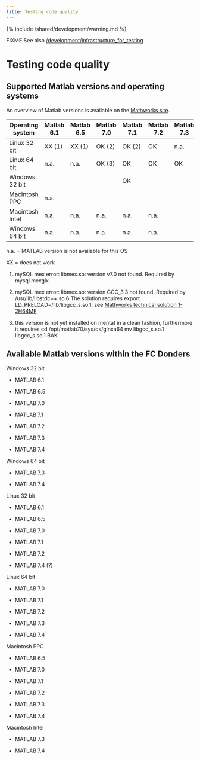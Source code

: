 ```yaml
---
title: Testing code quality
---
```


{% include /shared/development/warning.md %}

FIXME See also [/development/infrastructure_for_testing](/development/project/infrastructure_for_testing)

# Testing code quality

## Supported Matlab versions and operating systems

An overview of Matlab versions is available on the [Mathworks site](http://www.mathworks.com/support/sysreq/previous_releases.html).

 | Operating system | Matlab 6.1 | Matlab 6.5 | Matlab 7.0 | Matlab 7.1 | Matlab 7.2 | Matlab 7.3 | Matlab 7.4 | 
 | ---------------- | ---------- | ---------- | ---------- | ---------- | ---------- | ---------- | ---------- | 
 | Linux 32 bit     | XX (1)     | XX (1)     | OK (2)     | OK (2)     | OK         | n.a.       |            | 
 | Linux 64 bit     | n.a.       | n.a.       | OK (3)     | OK         | OK         | OK         |            | 
 | Windows 32 bit   |            |            |            | OK         |            |            |            | 
 | Macintosh PPC    | n.a.       |            |            |            |            |            |            | 
 | Macintosh Intel  | n.a.       | n.a.       | n.a.       | n.a.       | n.a.       |            |            | 
 | Windows 64 bit   | n.a.       | n.a.       | n.a.       | n.a.       | n.a.       |            |            | 

n.a. = MATLAB version is not available for this OS

XX = does not work

1) mySQL mex error: libmex.so: version v7.0 not found. Required by mysql.mexglx

2) mySQL mex error: libmex.so: version GCC_3.3 not found. Required by /usr/lib/libstdc++.so.6
The solution requires export LD_PRELOAD=/lib/libgcc_s.so.1, see [Mathworks technical solution 1-2H64MF](http://www.mathworks.com/support/solutions/data/1-2H64MF.html?product=CO&solution=1-2H64MF)

3) this version is not yet installed on mentat in a clean fashion, furthermore it requires
cd /opt/matlab70/sys/os/glnxa64
mv libgcc_s.so.1 libgcc_s.so.1.BAK

## Available Matlab versions within the FC Donders

Windows 32 bit

*  MATLAB 6.1

*  MATLAB 6.5

*  MATLAB 7.0

*  MATLAB 7.1

*  MATLAB 7.2

*  MATLAB 7.3

*  MATLAB 7.4

Windows 64 bit

*  MATLAB 7.3

*  MATLAB 7.4

Linux 32 bit

*  MATLAB 6.1

*  MATLAB 6.5

*  MATLAB 7.0

*  MATLAB 7.1

*  MATLAB 7.2

*  MATLAB 7.4 (?)

Linux 64 bit

*  MATLAB 7.0

*  MATLAB 7.1

*  MATLAB 7.2

*  MATLAB 7.3

*  MATLAB 7.4

Macintosh PPC

*  MATLAB 6.5

*  MATLAB 7.0

*  MATLAB 7.1

*  MATLAB 7.2

*  MATLAB 7.3

*  MATLAB 7.4

Macintosh Intel

*  MATLAB 7.3

*  MATLAB 7.4

